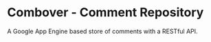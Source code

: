 Combover - Comment Repository
===

A Google App Engine based store of comments with a RESTful API.

